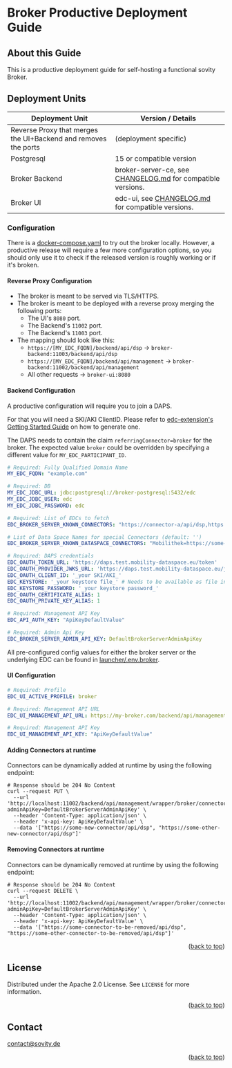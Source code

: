 # Broker Productive Deployment Guide

## About this Guide

This is a productive deployment guide for self-hosting a functional sovity Broker.

## Deployment Units

| Deployment Unit                                                | Version / Details                                                                       |
|----------------------------------------------------------------|-----------------------------------------------------------------------------------------|
| Reverse Proxy that merges the UI+Backend and removes the ports | (deployment specific)                                                                   |
| Postgresql                                                     | 15 or compatible version                                                                |
| Broker Backend                                                 | broker-server-ce, see [CHANGELOG.md](../../../../CHANGELOG.md) for compatible versions. |
| Broker UI                                                      | edc-ui, see  [CHANGELOG.md](../../../../CHANGELOG.md) for compatible versions.                      |

### Configuration

There is a [docker-compose.yaml](../../../../docker-compose.yaml) to try out the broker locally. 
However, a productive release will require a few more configuration options,
so you should only use it to check if the released version is roughly working or if it's broken.

#### Reverse Proxy Configuration

- The broker is meant to be served via TLS/HTTPS.
- The broker is meant to be deployed with a reverse proxy merging the following ports:
  - The UI's `8080` port.
  - The Backend's `11002` port.
  - The Backend's `11003` port.
- The mapping should look like this:
  - `https://[MY_EDC_FQDN]/backend/api/dsp` -> `broker-backend:11003/backend/api/dsp`
  - `https://[MY_EDC_FQDN]/backend/api/management` -> `broker-backend:11002/backend/api/management`
  - All other requests -> `broker-ui:8080`

#### Backend Configuration

A productive configuration will require you to join a DAPS.

For that you will need a SKI/AKI ClientID. Please refer
to [edc-extension's Getting Started Guide](https://github.com/sovity/edc-extensions/tree/main/docs/getting-started#faq)
on how to generate one.

The DAPS needs to contain the claim `referringConnector=broker` for the broker.
The expected value `broker` could be overridden by specifying a different value for `MY_EDC_PARTICIPANT_ID`.

```yaml
# Required: Fully Qualified Domain Name
MY_EDC_FQDN: "example.com"

# Required: DB
MY_EDC_JDBC_URL: jdbc:postgresql://broker-postgresql:5432/edc
MY_EDC_JDBC_USER: edc
MY_EDC_JDBC_PASSWORD: edc

# Required: List of EDCs to fetch
EDC_BROKER_SERVER_KNOWN_CONNECTORS: "https://connector-a/api/dsp,https://connector-b/api/dsp"

# List of Data Space Names for special Connectors (default: '')
EDC_BROKER_SERVER_KNOWN_DATASPACE_CONNECTORS: "Mobilithek=https://some-connector/api/dsp,OtherDataspace=https://some-other-connector/api/dsp"

# Required: DAPS credentials
EDC_OAUTH_TOKEN_URL: 'https://daps.test.mobility-dataspace.eu/token'
EDC_OAUTH_PROVIDER_JWKS_URL: 'https://daps.test.mobility-dataspace.eu/jwks.json'
EDC_OAUTH_CLIENT_ID: '_your SKI/AKI_'
EDC_KEYSTORE: '_your keystore file_' # Needs to be available as file in the running container
EDC_KEYSTORE_PASSWORD: '_your keystore password_'
EDC_OAUTH_CERTIFICATE_ALIAS: 1
EDC_OAUTH_PRIVATE_KEY_ALIAS: 1

# Required: Management API Key
EDC_API_AUTH_KEY: "ApiKeyDefaultValue"

# Required: Admin Api Key
EDC_BROKER_SERVER_ADMIN_API_KEY: DefaultBrokerServerAdminApiKey
```

All pre-configured config values for either the broker server or the underlying EDC can be found
in [launcher/.env.broker](../../../../launchers/.env.broker).

#### UI Configuration

```yaml
# Required: Profile
EDC_UI_ACTIVE_PROFILE: broker

# Required: Management API URL
EDC_UI_MANAGEMENT_API_URL: https://my-broker.com/backend/api/management

# Required: Management API Key
EDC_UI_MANAGEMENT_API_KEY: "ApiKeyDefaultValue"
```

#### Adding Connectors at runtime

Connectors can be dynamically added at runtime by using the following endpoint:

```shell script
# Response should be 204 No Content
curl --request PUT \
  --url 'http://localhost:11002/backend/api/management/wrapper/broker/connectors?adminApiKey=DefaultBrokerServerAdminApiKey' \
  --header 'Content-Type: application/json' \
  --header 'x-api-key: ApiKeyDefaultValue' \
  --data '["https://some-new-connector/api/dsp", "https://some-other-new-connector/api/dsp"]'
```

#### Removing Connectors at runtime

Connectors can be dynamically removed at runtime by using the following endpoint:

```shell script
# Response should be 204 No Content
curl --request DELETE \
  --url 'http://localhost:11002/backend/api/management/wrapper/broker/connectors?adminApiKey=DefaultBrokerServerAdminApiKey' \
  --header 'Content-Type: application/json' \
  --header 'x-api-key: ApiKeyDefaultValue' \
  --data '["https://some-connector-to-be-removed/api/dsp", "https://some-other-connector-to-be-removed/api/dsp"]'
```

<p align="right">(<a href="#readme-top">back to top</a>)</p>

## License

Distributed under the Apache 2.0 License. See `LICENSE` for more information.

<p align="right">(<a href="#readme-top">back to top</a>)</p>

## Contact

contact@sovity.de

<p align="right">(<a href="#readme-top">back to top</a>)</p>
